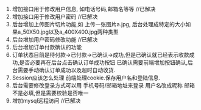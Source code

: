 1. 增加接口用于修改用户信息, 如电话号码,邮箱名等等 //已解决
2. 增加接口用于修改用户密码	//已解决
3. 后台增加上传图片切片功能,如 上传一张图片a.jpg, 后台处理成特定的大小如果a_50X50.jpg以及a_400X400.jpg两种类型
4. 后台增加用户密码修改功能	//已解决
5. 后台增加订单付款确认的功能
6. 订单状态目前是待付款->已付款->已确认->成功,但是已确认就已经表示收款成功,是否必要再在后台点击确认订单成功按钮
已确认需要前端增加按钮确认,后台需要手动确认订单成功以及超时自动收货.
7. Session应该怎么处理
前端处理cookie.保存用户名和登陆信息.
8. 后台需要修改登录方式可以用 手机号码/邮箱地址来登录
用户名改成昵称
邮箱不是必填,但是需要校验是否唯一
9. 增加mysql远程访问  //已解决
